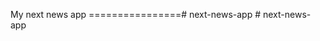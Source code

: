 My next news app
================#   n e x t - n e w s - a p p  
 #   n e x t - n e w s - a p p  
 